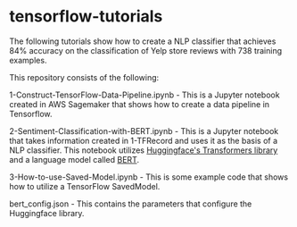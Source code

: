 # tensorflow-tutorials

The following tutorials show how to create a NLP classifier that achieves 84% accuracy on the classification of Yelp store reviews with 738 training examples. 


This repository consists of the following:

1-Construct-TensorFlow-Data-Pipeline.ipynb - This is a Jupyter notebook created in AWS Sagemaker that shows how to create a data pipeline in Tensorflow.

2-Sentiment-Classification-with-BERT.ipynb - This is a Jupyter notebook that takes information created in 1-TFRecord and uses it as the basis of a NLP classifier. This notebook
utilizes [Huggingface's Transformers library](https://github.com/huggingface/transformers) and a language model called [BERT](https://arxiv.org/abs/1810.04805).

3-How-to-use-Saved-Model.ipynb - This is some example code that shows how to utilize a TensorFlow SavedModel. 

bert_config.json - This contains the parameters that configure the Huggingface library.


